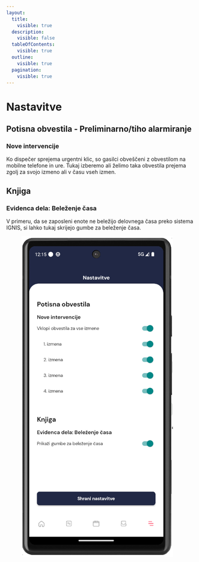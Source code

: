```yaml
---
layout:
  title:
    visible: true
  description:
    visible: false
  tableOfContents:
    visible: true
  outline:
    visible: true
  pagination:
    visible: true
---
```


# Nastavitve



## Potisna obvestila - Preliminarno/tiho alarmiranje

### Nove intervencije

Ko dispečer sprejema urgentni klic, so gasilci obveščeni z obvestilom na mobilne telefone in ure. Tukaj izberemo ali želimo taka obvestila prejema zgolj za svojo izmeno ali v času vseh izmen.

## Knjiga

### Evidenca dela: Beleženje časa

V primeru, da se zaposleni enote ne beležijo delovnega časa preko sistema IGNIS, si lahko tukaj skrijejo gumbe za beleženje časa.

<figure><img src="../../.gitbook/assets/image (228).png" alt=""><figcaption></figcaption></figure>
